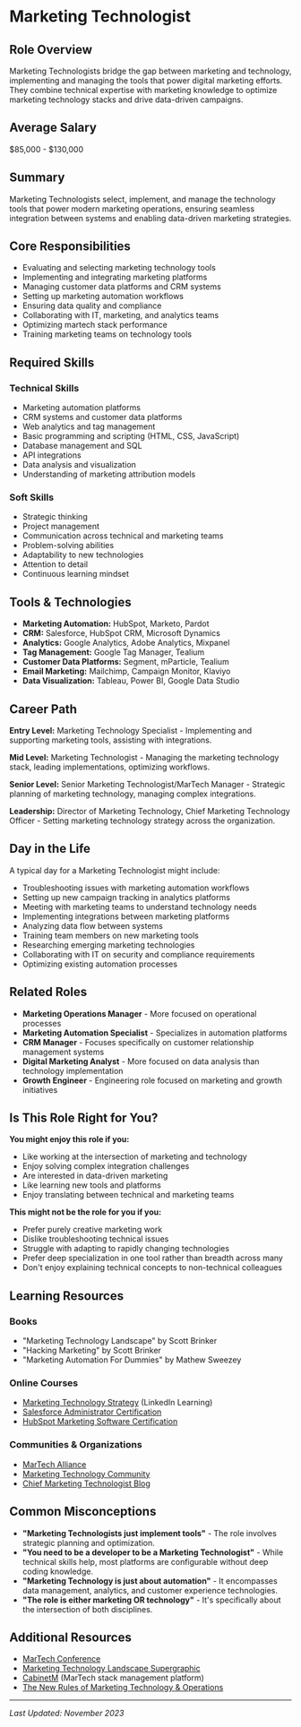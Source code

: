 # Marketing Technologist

## Role Overview
Marketing Technologists bridge the gap between marketing and technology, implementing and managing the tools that power digital marketing efforts. They combine technical expertise with marketing knowledge to optimize marketing technology stacks and drive data-driven campaigns.

## Average Salary
$85,000 - $130,000

## Summary
Marketing Technologists select, implement, and manage the technology tools that power modern marketing operations, ensuring seamless integration between systems and enabling data-driven marketing strategies.

## Core Responsibilities
* Evaluating and selecting marketing technology tools
* Implementing and integrating marketing platforms
* Managing customer data platforms and CRM systems
* Setting up marketing automation workflows
* Ensuring data quality and compliance
* Collaborating with IT, marketing, and analytics teams
* Optimizing martech stack performance
* Training marketing teams on technology tools

## Required Skills

### Technical Skills
* Marketing automation platforms
* CRM systems and customer data platforms
* Web analytics and tag management
* Basic programming and scripting (HTML, CSS, JavaScript)
* Database management and SQL
* API integrations
* Data analysis and visualization
* Understanding of marketing attribution models

### Soft Skills
* Strategic thinking
* Project management
* Communication across technical and marketing teams
* Problem-solving abilities
* Adaptability to new technologies
* Attention to detail
* Continuous learning mindset

## Tools & Technologies
* **Marketing Automation:** HubSpot, Marketo, Pardot
* **CRM:** Salesforce, HubSpot CRM, Microsoft Dynamics
* **Analytics:** Google Analytics, Adobe Analytics, Mixpanel
* **Tag Management:** Google Tag Manager, Tealium
* **Customer Data Platforms:** Segment, mParticle, Tealium
* **Email Marketing:** Mailchimp, Campaign Monitor, Klaviyo
* **Data Visualization:** Tableau, Power BI, Google Data Studio

## Career Path
**Entry Level:** Marketing Technology Specialist - Implementing and supporting marketing tools, assisting with integrations.

**Mid Level:** Marketing Technologist - Managing the marketing technology stack, leading implementations, optimizing workflows.

**Senior Level:** Senior Marketing Technologist/MarTech Manager - Strategic planning of marketing technology, managing complex integrations.

**Leadership:** Director of Marketing Technology, Chief Marketing Technology Officer - Setting marketing technology strategy across the organization.

## Day in the Life
A typical day for a Marketing Technologist might include:

* Troubleshooting issues with marketing automation workflows
* Setting up new campaign tracking in analytics platforms
* Meeting with marketing teams to understand technology needs
* Implementing integrations between marketing platforms
* Analyzing data flow between systems
* Training team members on new marketing tools
* Researching emerging marketing technologies
* Collaborating with IT on security and compliance requirements
* Optimizing existing automation processes

## Related Roles
* **Marketing Operations Manager** - More focused on operational processes
* **Marketing Automation Specialist** - Specializes in automation platforms
* **CRM Manager** - Focuses specifically on customer relationship management systems
* **Digital Marketing Analyst** - More focused on data analysis than technology implementation
* **Growth Engineer** - Engineering role focused on marketing and growth initiatives

## Is This Role Right for You?
**You might enjoy this role if you:**
* Like working at the intersection of marketing and technology
* Enjoy solving complex integration challenges
* Are interested in data-driven marketing
* Like learning new tools and platforms
* Enjoy translating between technical and marketing teams

**This might not be the role for you if you:**
* Prefer purely creative marketing work
* Dislike troubleshooting technical issues
* Struggle with adapting to rapidly changing technologies
* Prefer deep specialization in one tool rather than breadth across many
* Don't enjoy explaining technical concepts to non-technical colleagues

## Learning Resources

### Books
* "Marketing Technology Landscape" by Scott Brinker
* "Hacking Marketing" by Scott Brinker
* "Marketing Automation For Dummies" by Mathew Sweezey

### Online Courses
* [Marketing Technology Strategy](https://www.linkedin.com/learning/marketing-technology-strategy) (LinkedIn Learning)
* [Salesforce Administrator Certification](https://trailhead.salesforce.com/en/credentials/administrator)
* [HubSpot Marketing Software Certification](https://academy.hubspot.com/courses/marketing-software)

### Communities & Organizations
* [MarTech Alliance](https://martechalliance.com/)
* [Marketing Technology Community](https://www.marketingtechnology.com/)
* [Chief Marketing Technologist Blog](https://chiefmartec.com/)

## Common Misconceptions
* **"Marketing Technologists just implement tools"** - The role involves strategic planning and optimization.
* **"You need to be a developer to be a Marketing Technologist"** - While technical skills help, most platforms are configurable without deep coding knowledge.
* **"Marketing Technology is just about automation"** - It encompasses data management, analytics, and customer experience technologies.
* **"The role is either marketing OR technology"** - It's specifically about the intersection of both disciplines.

## Additional Resources
* [MarTech Conference](https://martechconf.com/)
* [Marketing Technology Landscape Supergraphic](https://chiefmartec.com/2020/04/marketing-technology-landscape-2020-martech-5000/)
* [CabinetM](https://www.cabinetm.com/) (MarTech stack management platform)
* [The New Rules of Marketing Technology & Operations](https://chiefmartec.com/2018/04/new-rules-marketing-technology-operations/)

---

_Last Updated: November 2023_

